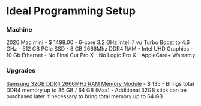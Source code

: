# Ideal Programming Setup

### Machine

2020 Mac mini - $ 1498.00
	- 6-core 3.2 GHz Intel i7 w/ Turbo Boost to 4.6 GHz
	- 512 GB PCIe SSD
	- 8 GB 2666Mhz DDR4 RAM
	- Intel UHD Graphics
	- 10 Gb Ethernet
	- No Final Cut Pro X
	- No Logic Pro X
	- AppleCare+ Warranty

### Upgrades

[Samsung 32GB DDR4 2666MHz RAM Memory Module](https://www.amazon.com/gp/product/B07N124XDS/ref=ox_sc_act_title_3?smid=AHJ6HS5PQ4QLI&psc=1) - $ 135
	- Brings total DDR4 memory up to 36 GB / 64 GB (Max)
	- Additional 32GB stick can be purchased later if necessary to bring total memory up to 64 GB




